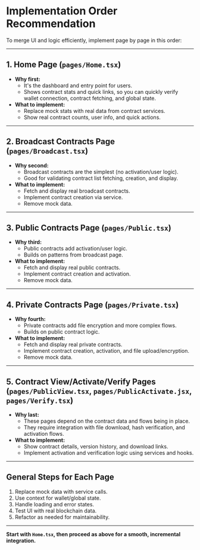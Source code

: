 # Implementation Order Recommendation

To merge UI and logic efficiently, implement page by page in this order:

---

## 1. **Home Page (`pages/Home.tsx`)**

- **Why first:**  
  - It's the dashboard and entry point for users.
  - Shows contract stats and quick links, so you can quickly verify wallet connection, contract fetching, and global state.
- **What to implement:**  
  - Replace mock stats with real data from contract services.
  - Show real contract counts, user info, and quick actions.

---

## 2. **Broadcast Contracts Page (`pages/Broadcast.tsx`)**

- **Why second:**  
  - Broadcast contracts are the simplest (no activation/user logic).
  - Good for validating contract list fetching, creation, and display.
- **What to implement:**  
  - Fetch and display real broadcast contracts.
  - Implement contract creation via service.
  - Remove mock data.

---

## 3. **Public Contracts Page (`pages/Public.tsx`)**

- **Why third:**  
  - Public contracts add activation/user logic.
  - Builds on patterns from broadcast page.
- **What to implement:**  
  - Fetch and display real public contracts.
  - Implement contract creation and activation.
  - Remove mock data.

---

## 4. **Private Contracts Page (`pages/Private.tsx`)**

- **Why fourth:**  
  - Private contracts add file encryption and more complex flows.
  - Builds on public contract logic.
- **What to implement:**  
  - Fetch and display real private contracts.
  - Implement contract creation, activation, and file upload/encryption.
  - Remove mock data.

---

## 5. **Contract View/Activate/Verify Pages (`pages/PublicView.tsx`, `pages/PublicActivate.jsx`, `pages/Verify.tsx`)**

- **Why last:**  
  - These pages depend on the contract data and flows being in place.
  - They require integration with file download, hash verification, and activation flows.
- **What to implement:**  
  - Show contract details, version history, and download links.
  - Implement activation and verification logic using services and hooks.

---

## General Steps for Each Page

1. Replace mock data with service calls.
2. Use context for wallet/global state.
3. Handle loading and error states.
4. Test UI with real blockchain data.
5. Refactor as needed for maintainability.

---

**Start with `Home.tsx`, then proceed as above for a smooth, incremental integration.**
